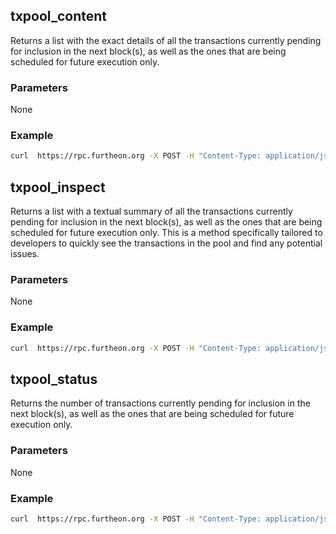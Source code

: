 ## txpool_content

Returns a list with the exact details of all the transactions currently pending for inclusion in the next block(s), as well as the ones that are being scheduled for future execution only.

### Parameters

None

### Example
````bash
curl  https://rpc.furtheon.org -X POST -H "Content-Type: application/json" --data '{"jsonrpc":"2.0","method":"txpool_content","params":[],"id":1}'
````

## txpool_inspect

Returns a list with a textual summary of all the transactions currently pending for inclusion in the next block(s), as well as the ones that are being scheduled for future execution only. This is a method specifically tailored to developers to quickly see the transactions in the pool and find any potential issues.

### Parameters

None

### Example

````bash
curl  https://rpc.furtheon.org -X POST -H "Content-Type: application/json" --data '{"jsonrpc":"2.0","method":"txpool_inspect","params":[],"id":1}'
````

## txpool_status

Returns the number of transactions currently pending for inclusion in the next block(s), as well as the ones that are being scheduled for future execution only.

### Parameters

None

### Example

````bash
curl  https://rpc.furtheon.org -X POST -H "Content-Type: application/json" --data '{"jsonrpc":"2.0","method":"txpool_status","params":[],"id":1}'
````
